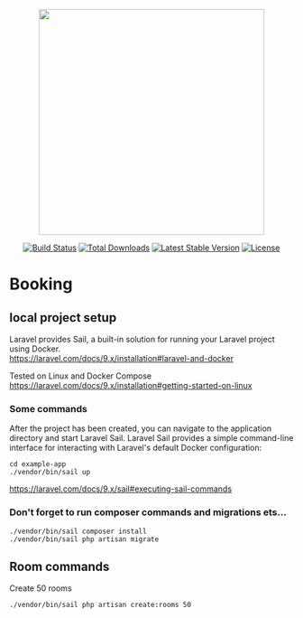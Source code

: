 <p align="center"><a href="https://laravel.com" target="_blank"><img src="https://raw.githubusercontent.com/laravel/art/master/logo-lockup/5%20SVG/2%20CMYK/1%20Full%20Color/laravel-logolockup-cmyk-red.svg" width="400"></a></p>

<p align="center">
<a href="https://travis-ci.org/laravel/framework"><img src="https://travis-ci.org/laravel/framework.svg" alt="Build Status"></a>
<a href="https://packagist.org/packages/laravel/framework"><img src="https://img.shields.io/packagist/dt/laravel/framework" alt="Total Downloads"></a>
<a href="https://packagist.org/packages/laravel/framework"><img src="https://img.shields.io/packagist/v/laravel/framework" alt="Latest Stable Version"></a>
<a href="https://packagist.org/packages/laravel/framework"><img src="https://img.shields.io/packagist/l/laravel/framework" alt="License"></a>
</p>

# Booking

## local project setup
Laravel provides Sail, a built-in solution for running your Laravel project using Docker.
<br>
https://laravel.com/docs/9.x/installation#laravel-and-docker

Tested on Linux and Docker Compose
<br>
https://laravel.com/docs/9.x/installation#getting-started-on-linux

### Some commands
After the project has been created, you can navigate to the application directory and start Laravel Sail. 
Laravel Sail provides a simple command-line interface for interacting with Laravel's default Docker configuration:
```
cd example-app
./vendor/bin/sail up
```
https://laravel.com/docs/9.x/sail#executing-sail-commands

### Don't forget to run composer commands and migrations ets...
```
./vendor/bin/sail composer install
./vendor/bin/sail php artisan migrate
```

## Room commands
Create 50 rooms 
```
./vendor/bin/sail php artisan create:rooms 50
```


